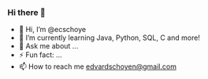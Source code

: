 ### Hi there 👋
- 👋 Hi, I’m @ecschoye
- 🌱 I’m currently learning Java, Python, SQL, C and more!
- 💬 Ask me about ...
- ⚡ Fun fact: ...
- 📫 How to reach me edvardschoyen@gmail.com

